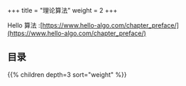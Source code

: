 +++
title = "理论算法"
weight = 2
+++


Hello 算法 :[https://www.hello-algo.com/chapter_preface/](https://www.hello-algo.com/chapter_preface/)

## 目录

{{% children depth=3 sort="weight" %}}